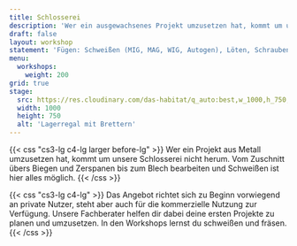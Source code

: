 ```yaml
---
title: Schlosserei
description: 'Wer ein ausgewachsenes Projekt umzusetzen hat, kommt um unsere Schlosserei nicht herum. Vom Zuschnitt übers Biegen und Zerspanen bis zum Schweißen ist hier alles möglich.'
draft: false
layout: workshop
statement: 'Fügen: Schweißen (MIG, MAG, WIG, Autogen), Löten, Schrauben - Zerspanen: Fräsen, Bohren, Sägen, Schleifen, Gewindeschneiden, Gewindebohren - Umformen: Pressen, Kanten, Biegen, Walzen - Urformen: Schmelzen, Giessen'
menu:
  workshops:
    weight: 200
grid: true
stage:
  src: https://res.cloudinary.com/das-habitat/q_auto:best,w_1000,h_750,c_fill,f_auto,dpr_auto/website/schlosserei.jpg
  width: 1000
  height: 750
  alt: 'Lagerregal mit Brettern'
---
```


{{< css "cs3-lg c4-lg larger before-lg" >}}
Wer ein Projekt aus Metall umzusetzen hat, kommt um unsere Schlosserei nicht herum. Vom Zuschnitt übers Biegen und Zerspanen bis zum Blech bearbeiten und Schweißen ist hier alles möglich.
{{< /css >}}

{{< css "cs3-lg c4-lg" >}}
Das Angebot richtet sich zu Beginn vorwiegend an private Nutzer, steht aber auch für die kommerzielle Nutzung zur Verfügung. Unsere Fachberater helfen dir dabei deine ersten Projekte zu planen und umzusetzen. In den Workshops lernst du schweißen und fräsen.
{{< /css >}}
